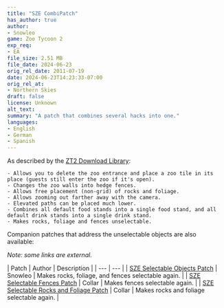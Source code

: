 ```yaml
---
title: "SZE CombiPatch"
has_author: true
author: 
- Snowleo
game: Zoo Tycoon 2
exp_req: 
- EA
file_size: 2.51 MB
file_date: 2024-06-23
orig_rel_date: 2011-07-19
date: 2024-06-23T14:23:33-07:00
orig_rel_at: 
- Northern Skies
draft: false
license: Unknown
alt_text: 
summary: "A patch that combines several hacks into one."
languages:
- English
- German
- Spanish
---
```


As described by the [ZT2 Download Library](https://zt2downloadlibrary.fandom.com/wiki/CombiPatch_(Snowleo)):

    - Allows you to delete the zoo entrance and place a zoo tile in its place (guests still enter the zoo if it's open).
    - Changes the zoo walls into hedge fences.
    - Allows free placement (non-grid) of rocks and foliage.
    - Allows zooming out farther away with the camera.
    - Elevated paths can be placed much lower.
    - Combines all default food stands into a single food stand, and all default drink stands into a single drink stand.
    - Makes rocks, foliage and fences unselectable.

Companion patches that address the unselectable objects are also available:

*Note: some links are external.*

| Patch | Author | Description |
| --- | --- |
| [SZE Selectable Objects Patch]() | Snowleo | Makes rocks, foliage, and fences selectable again. |
| [SZE Selectable Fences Patch](https://collarsmods.wordpress.com/patches/) | Collar | Makes fences selectable again. |
| [SZE Selectable Rocks and Foliage Patch](https://collarsmods.wordpress.com/patches/) | Collar | Makes rocks and foliage selectable again. |
